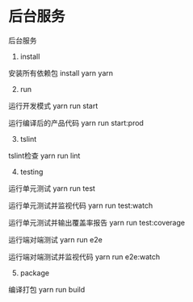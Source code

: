 # 后台服务
后台服务

1. install

安装所有依赖包
install yarn
yarn

2. run

运行开发模式
yarn run start

运行编译后的产品代码
yarn run start:prod

3. tslint

tslint检查
yarn run lint

4. testing

运行单元测试
yarn run test

运行单元测试并监视代码
yarn run test:watch

运行单元测试并输出覆盖率报告
yarn run test:coverage

运行端对端测试
yarn run e2e

运行端对端测试并监视代码
yarn run e2e:watch

5. package

编译打包
yarn run build
